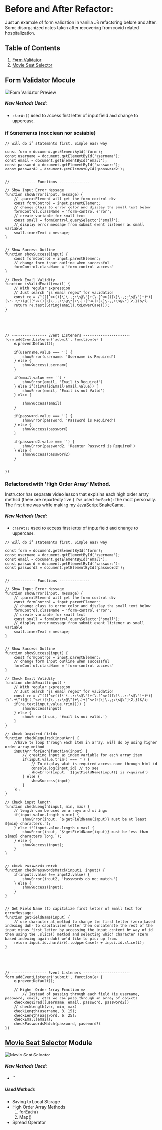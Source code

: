 # Before and After Refactor:

Just an example of form validation in vanilla JS refactoring before and after. Some disorganized notes taken after recovering from covid related hospitalization.

## Table of Contents

1. [Form Validator](#form-validator-module)
2. [Movie Seat Selector](#movie-seat-selector-module)

## Form Validator Module

![Form Validator Preview](completed-project-images/form-validator.png)

##### New Methods Used:

- `charAt()` used to access first letter of input field and change to uppercase.

### If Statements (not clean nor scalable)

```JS
// will do if statements first. Simple easy way

const form = document.getElementById('form');
const username = document.getElementById('username');
const email = document.getElementById('email');
const password = document.getElementById('password');
const password2 = document.getElementById('password2');


// ----------- Functions --------------

// Show Input Error Message
function showError(input, message) {
    // .parentElement will get the form control div
    const formControl = input.parentElement;
    // change class to error color and display the small text below
    formControl.className = 'form-control error';
    // create variable for small text
    const small = formControl.querySelector('small');
    // display error message from submit event listener as small variable
    small.innerText = message;
}


// Show Success Outline
function showSuccess(input) {
    const formControl = input.parentElement;
    // change form input outline when successful
    formControl.className = 'form-control success'
}

// Check Email Validity
function isValidEmail(email) {
    // With regular expression
    // Just search "js email regex" for validation
    const re = /^(([^<>()[\]\.,;:\s@\"]+(\.[^<>()[\]\.,;:\s@\"]+)*)|(\".+\"))@(([^<>()[\]\.,;:\s@\"]+\.)+[^<>()[\]\.,;:\s@\"]{2,})$/i;
    return re.test(String(email).toLowerCase());
}





// ---------------- Event Listeners ----------------------
form.addEventListener('submit', function(e) {
    e.preventDefault();

    if(username.value === '') {
        showError(username, 'Username is Required')
    } else {
        showSuccess(username)
    }

    if(email.value === '') {
        showError(email, 'Email is Required')
    } else if(!isValidEmail(email.value)) {
        showError(email, 'Email is not Valid')
    } else {

        showSuccess(email)
    }

    if(password.value === '') {
        showError(password, 'Password is Required')
    } else {
        showSuccess(password)
    }

    if(password2.value === '') {
        showError(password2, 'Reenter Password is Required')
    } else {
        showSuccess(password2)
    }


})
```

### Refactored with 'High Order Array' Method.

Instructor has separate video lesson that explains each high order array method (there are reportedly five.) I've used `forEach()` the most personally. The first time was while making my [JavaScript SnakeGame]().

##### New Methods Used:

- `charAt()` used to access first letter of input field and change to uppercase.

```JS
// will do if statements first. Simple easy way

const form = document.getElementById('form');
const username = document.getElementById('username');
const email = document.getElementById('email');
const password = document.getElementById('password');
const password2 = document.getElementById('password2');


// ----------- Functions --------------

// Show Input Error Message
function showError(input, message) {
    // .parentElement will get the form control div
    const formControl = input.parentElement;
    // change class to error color and display the small text below
    formControl.className = 'form-control error';
    // create variable for small text
    const small = formControl.querySelector('small');
    // display error message from submit event listener as small variable
    small.innerText = message;
}


// Show Success Outline
function showSuccess(input) {
    const formControl = input.parentElement;
    // change form input outline when successful
    formControl.className = 'form-control success'
}

// Check Email Validity
function checkEmail(input) {
    // With regular expression
    // Just search "js email regex" for validation
    const re = /^(([^<>()[\]\.,;:\s@\"]+(\.[^<>()[\]\.,;:\s@\"]+)*)|(\".+\"))@(([^<>()[\]\.,;:\s@\"]+\.)+[^<>()[\]\.,;:\s@\"]{2,})$/i;
    if(re.test(input.value.trim())) {
        showSuccess(input)
    } else {
        showError(input, 'Email is not valid.')
    }
}

// Check Required Fields
function checkRequired(inputArr) {
    //have to loop through each item in array. will do by using higher order array method
    inputArr.forEach(function(input) {
        // creating input as index variable for each array item
        if(input.value.trim() === '') {
            // To display what is required access name through html id
            console.log(input.id) // to see
            showError(input, `${getFieldName(input)} is required`)
        } else {
            showSuccess(input)
        }
    });
}

// Check input length
function checkLength(input, min, max) {
    // length can be used on arrays and strings
    if(input.value.length < min) {
        showError(input, `${getFieldName(input)} must be at least ${min} characters.`);
    } else if(input.value.length > max) {
        showError(input, `${getFieldName(input)} must be less than ${max} characters long.`);
    } else {
        showSuccess(input);
    }
}


// Check Passwords Match
function checkPasswordsMatch(input1, input2) {
    if(input1.value !== input2.value) {
        showError(input2, 'Passwords do not match.')
    } else {
        showSuccess(input);
    }
}


// Get Field Name (to capitalize first letter of small text for errorMessage)
function getFieldName(input) {
    // use character at method to change the first letter (zero based indexing duh) to capitalized letter then concatenate the rest of the input minus first letter by accessing the input content by way of id then using the .slice() method and selecting which character (zero based indexing again duh) we'd like to pick up from.
    return input.id.charAt(0).toUpperCase() + input.id.slice(1);
}





// ---------------- Event Listeners ----------------------
form.addEventListener('submit', function(e) {
    e.preventDefault();

    // Higher Order Array Function =>
        // Instead of passing through each field (ie username, password, email, etc) we can pass through an array of objects
    checkRequired([username, email, password, password2]);
    // checkLength(var, min, max)
    checkLength(username, 3, 15);
    checkLength(password, 6, 25);
    checkEmail(email);
    checkPasswordsMatch(password, password2)
})
```

## [Movie Seat Selector](#movie-seat-selector) Module

![Movie Seat Selector](completed-project-images/movie-seat-selector.png)

##### New Methods Used:

- ``

##### Used Methods

- Saving to Local Storage
- High Order Array Methods
  1. forEach()
  2. Map()
- Spread Operator
